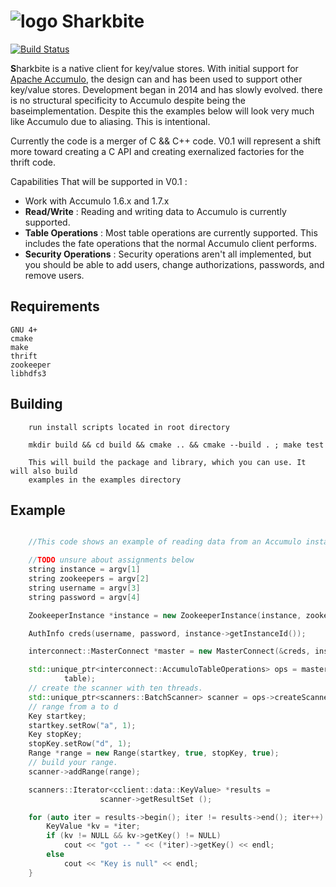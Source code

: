 # ![logo](http://www.parisi.io/sharkbite.jpg) Sharkbite 
[![Build Status](https://travis-ci.org/phrocker/sharkbite.svg?branch=master)](https://travis-ci.org/phrocker/sharkbite)

**S**harkbite is a native client for key/value stores. With 
initial support for [Apache Accumulo][accumulo], the design can and has been used to support other key/value
stores. Development began in 2014 and has  slowly evolved. there is no structural specificity to Accumulo
despite being the baseimplementation. Despite this the examples below will look very much like Accumulo due to aliasing. This is intentional.

Currently the code is a merger of C && C++ code. V0.1 will represent a shift more toward 
creating a C API and creating exernalized factories for the thrift code.

Capabilities That will be supported in V0.1 : 

 * Work with Accumulo 1.6.x and 1.7.x
 * **Read/Write** : Reading and writing data to Accumulo is currently supported.
 * **Table Operations** : Most table operations are currently supported. This includes the fate operations that the normal Accumulo client performs.
 * **Security Operations** : Security operations aren't all implemented, but you should be able to add users, change authorizations, passwords, and remove users.

## Requirements

	GNU 4+
	cmake
	make
	thrift
	zookeeper
	libhdfs3

## Building
```
	run install scripts located in root directory

	mkdir build && cd build && cmake .. && cmake --build . ; make test

	This will build the package and library, which you can use. It will also build
	examples in the examples directory
```

## Example
```C++

    //This code shows an example of reading data from an Accumulo instance.

    //TODO unsure about assignments below
    string instance = argv[1]
    string zookeepers = argv[2]
    string username = argv[3]
    string password = argv[4]

    ZookeeperInstance *instance = new ZookeeperInstance(instance, zookeepers, 1000);

    AuthInfo creds(username, password, instance->getInstanceId());

    interconnect::MasterConnect *master = new MasterConnect(&creds, instance);

    std::unique_ptr<interconnect::AccumuloTableOperations> ops = master->tableOps(
            table);
    // create the scanner with ten threads.
    std::unique_ptr<scanners::BatchScanner> scanner = ops->createScanner (&auths, 10);
    // range from a to d
    Key startkey;
    startkey.setRow("a", 1);
    Key stopKey;
    stopKey.setRow("d", 1);
    Range *range = new Range(startkey, true, stopKey, true); 
    // build your range.
    scanner->addRange(range);

    scanners::Iterator<cclient::data::KeyValue> *results =
	                scanner->getResultSet ();

    for (auto iter = results->begin(); iter != results->end(); iter++) {
        KeyValue *kv = *iter;
        if (kv != NULL && kv->getKey() != NULL)
            cout << "got -- " << (*iter)->getKey() << endl;
        else
            cout << "Key is null" << endl;
    }
```
[accumulo]: https://accumulo.apache.org

